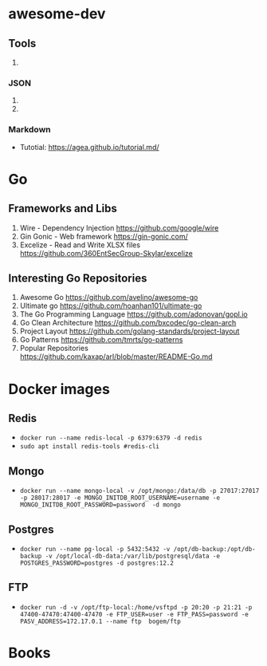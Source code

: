 # awesome-dev

## Tools

1.

### JSON

1.
2.

### Markdown

- Tutotial: <https://agea.github.io/tutorial.md/>

# Go

## Frameworks and Libs

1. Wire - Dependency Injection <https://github.com/google/wire>
2. Gin Gonic - Web framework <https://gin-gonic.com/>
3. Excelize - Read and Write XLSX files <https://github.com/360EntSecGroup-Skylar/excelize>


## Interesting Go Repositories

1. Awesome Go <https://github.com/avelino/awesome-go>
2. Ultimate go <https://github.com/hoanhan101/ultimate-go>
3. The Go Programming Language <https://github.com/adonovan/gopl.io>
4. Go Clean Architecture <https://github.com/bxcodec/go-clean-arch>
5. Project Layout <https://github.com/golang-standards/project-layout>
6. Go Patterns <https://github.com/tmrts/go-patterns>
7. Popular Repositories <https://github.com/kaxap/arl/blob/master/README-Go.md>



# Docker images

## Redis
- `docker run --name redis-local -p 6379:6379 -d redis`
- `sudo apt install redis-tools #redis-cli`


## Mongo

- `docker run --name mongo-local -v /opt/mongo:/data/db -p 27017:27017 -p 28017:28017 -e MONGO_INITDB_ROOT_USERNAME=username -e MONGO_INITDB_ROOT_PASSWORD=password  -d mongo`

## Postgres

- `docker run --name pg-local -p 5432:5432 -v /opt/db-backup:/opt/db-backup -v /opt/local-db-data:/var/lib/postgresql/data -e POSTGRES_PASSWORD=postgres -d postgres:12.2`

## FTP

- `docker run -d -v /opt/ftp-local:/home/vsftpd -p 20:20 -p 21:21 -p 47400-47470:47400-47470 -e FTP_USER=user -e FTP_PASS=password -e PASV_ADDRESS=172.17.0.1 --name ftp  bogem/ftp`



# Books